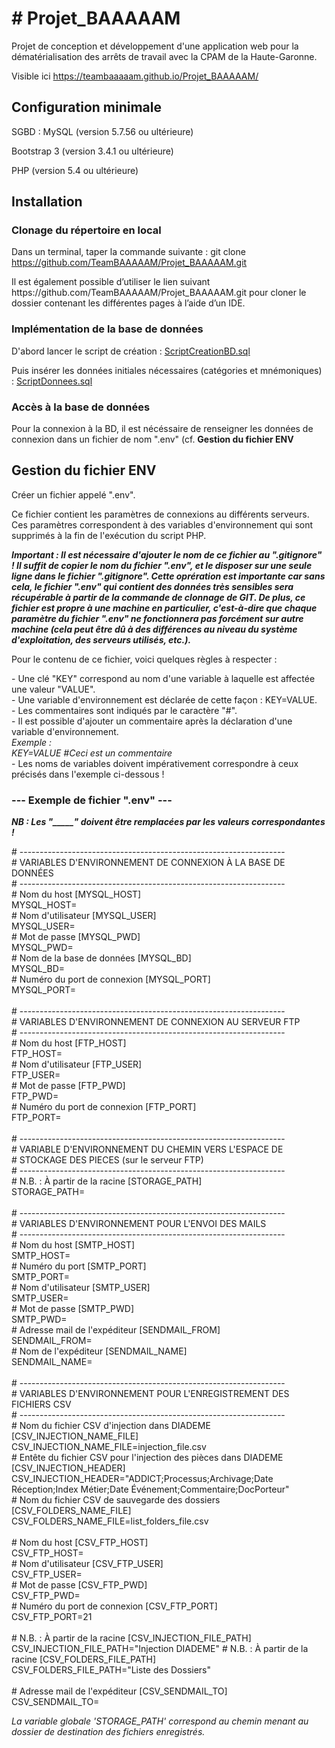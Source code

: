 <h1># Projet_BAAAAAM</h1>
Projet de conception et développement d'une application web pour la dématérialisation des arrêts de travail avec la CPAM de la Haute-Garonne.

Visible ici https://teambaaaaam.github.io/Projet_BAAAAAM/
<h2>Configuration minimale</h2>
<p>SGBD : MySQL (version 5.7.56 ou ultérieure)</p>
<p>Bootstrap 3 (version 3.4.1 ou ultérieure)</p>
<p>PHP (version 5.4 ou ultérieure)</p>

<h2>Installation</h2>
  <h3>Clonage du répertoire en local</h3>
<p>Dans un terminal, taper la commande suivante :
  git clone <a href="https://github.com/TeamBAAAAAM/Projet_BAAAAAM.git">https://github.com/TeamBAAAAAM/Projet_BAAAAAM.git</a> 
</p>
<p>Il est également possible d’utiliser le lien suivant https://github.com/TeamBAAAAAM/Projet_BAAAAAM.git pour cloner le dossier contenant les différentes pages à l’aide d’un IDE.</p>

<h3>Implémentation de la base de données</h3>
<p> D'abord lancer le script de création : <a href="bd_cpam/ScriptCreationBD.sql">ScriptCreationBD.sql</a></p>
<p> Puis insérer les données initiales nécessaires (catégories et mnémoniques) : <a href="bd_cpam/ScriptDonnees.sql">ScriptDonnees.sql</a></p>
<h3>Accès à la base de données</h3>
<p>Pour la connexion à la BD, il est nécéssaire de renseigner les données de connexion dans un fichier de nom ".env" (cf. <strong>Gestion du fichier ENV</strong></p>

<h2>Gestion du fichier ENV</h2>
<p>Créer un fichier appelé ".env".</p>
<p>Ce fichier contient les paramètres de connexions au différents serveurs. Ces paramètres correspondent à des variables d'environnement qui sont supprimés à la fin de l'exécution du script PHP.</p>

<p><strong><em>Important : Il est nécessaire d'ajouter le nom de ce fichier au ".gitignore" ! 
Il suffit de copier le nom du fichier ".env", et le disposer sur une seule ligne dans le fichier ".gitignore". 
Cette oprération est importante car sans cela, le fichier ".env" qui contient des données très sensibles sera récupérable à partir de la commande de clonnage de GIT. De plus, ce fichier est propre à une machine en particulier, c'est-à-dire que chaque paramètre du fichier ".env" ne fonctionnera pas forcément sur autre machine (cela peut être dû à des différences au niveau du système d'exploitation, des serveurs utilisés, etc.).</em></strong></p>

<p>Pour le contenu de ce fichier, voici quelques règles à respecter :</p>
<p>
- Une clé "KEY" correspond au nom d'une variable à laquelle est affectée une valeur "VALUE".<br>
- Une variable d'environnement est déclarée de cette façon : KEY=VALUE.<br>
- Les commentaires sont indiqués par le caractère "#".<br>
- Il est possible d'ajouter un commentaire après la déclaration d'une variable d'environnement.<br>
<em>Exemple :<br>KEY=VALUE   #Ceci est un commentaire</em><br>
- Les noms de variables doivent impérativement correspondre à ceux précisés dans l'exemple ci-dessous !<br>
</p>
  
<h3>--- Exemple de fichier ".env" ---</h3>
<p><strong><em>NB : Les "_____" doivent être remplacées par les valeurs correspondantes !</em></strong></p>
<p>
# ------------------------------------------------------------------</br>
#  VARIABLES D'ENVIRONNEMENT DE CONNEXION À LA BASE DE DONNÉES</br>
# ------------------------------------------------------------------</br>
# Nom du host [MYSQL_HOST]</br>
MYSQL_HOST=</br>
# Nom d'utilisateur [MYSQL_USER]</br>
MYSQL_USER=</br>
# Mot de passe [MYSQL_PWD]</br>
MYSQL_PWD=</br>
# Nom de la base de données [MYSQL_BD]</br>
MYSQL_BD=</br>
# Numéro du port de connexion [MYSQL_PORT]</br>
MYSQL_PORT=</br>
</br>
# ------------------------------------------------------------------</br>
# 	VARIABLES D'ENVIRONNEMENT DE CONNEXION AU SERVEUR FTP</br>
# ------------------------------------------------------------------</br>
# Nom du host [FTP_HOST]</br>
FTP_HOST=</br>
# Nom d'utilisateur [FTP_USER]</br>              
FTP_USER=</br>
# Mot de passe [FTP_PWD]</br>
FTP_PWD=</br>
# Numéro du port de connexion [FTP_PORT]</br>
FTP_PORT=</br>
</br>
# ------------------------------------------------------------------</br>
# 	VARIABLE D'ENVIRONNEMENT DU CHEMIN VERS L'ESPACE DE </br>
#   STOCKAGE DES PIECES (sur le serveur FTP)</br>
# ------------------------------------------------------------------</br>
# N.B. : À partir de la racine [STORAGE_PATH]</br>
STORAGE_PATH=</br>
</br>
# ------------------------------------------------------------------</br>
# 	VARIABLES D'ENVIRONNEMENT POUR L'ENVOI DES MAILS</br>
# ------------------------------------------------------------------</br>
# Nom du host [SMTP_HOST]</br>
SMTP_HOST=</br>
# Numéro du port [SMTP_PORT]</br>			
SMTP_PORT=</br>
# Nom d'utilisateur [SMTP_USER]</br>
SMTP_USER=</br>
# Mot de passe [SMTP_PWD]</br>
SMTP_PWD=</br>
# Adresse mail de l'expéditeur [SENDMAIL_FROM]</br>
SENDMAIL_FROM=</br>
# Nom de l'expéditeur [SENDMAIL_NAME]</br>
SENDMAIL_NAME=</br>
</br>
# ------------------------------------------------------------------</br>
# 	VARIABLES D'ENVIRONNEMENT POUR L'ENREGISTREMENT DES FICHIERS CSV</br>
# ------------------------------------------------------------------</br>
# Nom du fichier CSV d'injection dans DIADEME [CSV_INJECTION_NAME_FILE]</br>
CSV_INJECTION_NAME_FILE=injection_file.csv</br>
# Entête du fichier CSV pour l'injection des pièces dans DIADEME [CSV_INJECTION_HEADER]</br>
CSV_INJECTION_HEADER="ADDICT;Processus;Archivage;Date Réception;Index Métier;Date Événement;Commentaire;DocPorteur"</br>
# Nom du fichier CSV de sauvegarde des dossiers [CSV_FOLDERS_NAME_FILE]</br>
CSV_FOLDERS_NAME_FILE=list_folders_file.csv</br>
</br>
# Nom du host [CSV_FTP_HOST]</br>
CSV_FTP_HOST=</br>
# Nom d'utilisateur [CSV_FTP_USER]</br>
CSV_FTP_USER=</br>
# Mot de passe [CSV_FTP_PWD]</br>
CSV_FTP_PWD=</br>
# Numéro du port de connexion [CSV_FTP_PORT]</br>
CSV_FTP_PORT=21</br>
</br>
# N.B. : À partir de la racine [CSV_INJECTION_FILE_PATH]</br>
CSV_INJECTION_FILE_PATH="Injection DIADEME"
# N.B. : À partir de la racine [CSV_FOLDERS_FILE_PATH]</br>
CSV_FOLDERS_FILE_PATH="Liste des Dossiers"</br>
</br>
# Adresse mail de l'expéditeur [CSV_SENDMAIL_TO]</br>
CSV_SENDMAIL_TO=</br>
</p>
<p><em>La variable globale 'STORAGE_PATH' correspond au chemin menant au dossier de destination des fichiers enregistrés.</em></p>
